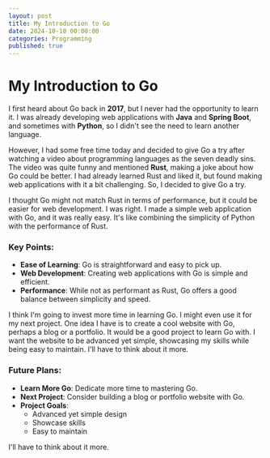 ```yaml
---
layout: post
title: My Introduction to Go
date: 2024-10-10 00:00:00
categories: Programming
published: true
---
```


# My Introduction to Go

I first heard about Go back in **2017**, but I never had the opportunity to learn it. I was already developing web applications with **Java** and **Spring Boot**, and sometimes with **Python**, so I didn't see the need to learn another language.

However, I had some free time today and decided to give Go a try after watching a video about programming languages as the seven deadly sins. The video was quite funny and mentioned **Rust**, making a joke about how Go could be better. I had already learned Rust and liked it, but found making web applications with it a bit challenging. So, I decided to give Go a try.

I thought Go might not match Rust in terms of performance, but it could be easier for web development. I was right. I made a simple web application with Go, and it was really easy. It's like combining the simplicity of Python with the performance of Rust.

### Key Points:

- **Ease of Learning**: Go is straightforward and easy to pick up.
- **Web Development**: Creating web applications with Go is simple and efficient.
- **Performance**: While not as performant as Rust, Go offers a good balance between simplicity and speed.

I think I'm going to invest more time in learning Go. I might even use it for my next project. One idea I have is to create a cool website with Go, perhaps a blog or a portfolio. It would be a good project to learn Go with. I want the website to be advanced yet simple, showcasing my skills while being easy to maintain. I'll have to think about it more.

### Future Plans:

- **Learn More Go**: Dedicate more time to mastering Go.
- **Next Project**: Consider building a blog or portfolio website with Go.
- **Project Goals**: 
    - Advanced yet simple design
    - Showcase skills
    - Easy to maintain

I'll have to think about it more.
